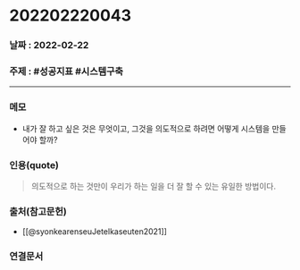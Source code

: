 # 202202220043
### 날짜 : 2022-02-22 

### 주제 : #성공지표 #시스템구축 

---
### 메모
- 내가 잘 하고 싶은 것은 무엇이고, 그것을 의도적으로 하려면 어떻게 시스템을 만들어야 할까?

### 인용(quote)
> 의도적으로 하는 것만이 우리가 하는 일을 더 잘 할 수 있는 유일한 방법이다.

### 출처(참고문헌)
- [[@syonkearenseuJetelkaseuten2021]]

### 연결문서